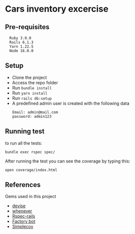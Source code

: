 # Cars inventory excercise

## Pre-requisites
```
  Ruby 3.0.0
  Rails 6.1.3
  Yarn 1.22.5
  Node 16.0.0
```

## Setup
 - Clone the project
 - Access the repo folder
 - Run `bundle install`
 - Run `yarn install`
 - Run `rails db:setup`
 - A predefined admin user is created with the following data
    ```
    Email: admin@mail.com
    password: admin123
    ```

## Running test
to run all the tests:
```
bundle exec rspec spec/
```

After running the test you can see the coverage by typing this:
```
open coverage/index.html
```
## References
Gems used in this project
- [devise](https://github.com/heartcombo/devise)
- [whenever](https://github.com/javan/whenever)
- [Rspec-rails](https://github.com/rspec/rspec-rails)
- [Factory bot](https://github.com/thoughtbot/factory_bot)
- [Simplecov](https://github.com/simplecov-ruby/simplecov)